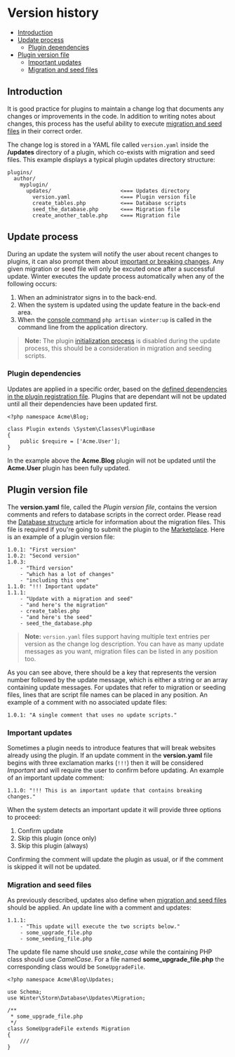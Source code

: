 # Version history

- [Introduction](#introduction)
- [Update process](#update-process)
    - [Plugin dependencies](#plugin-dependencies)
- [Plugin version file](#version-file)
    - [Important updates](#important-updates)
    - [Migration and seed files](#migration-seed-files)

<a name="introduction"></a>
## Introduction

It is good practice for plugins to maintain a change log that documents any changes or improvements in the code. In addition to writing notes about changes, this process has the useful ability to execute [migration and seed files](../database/structure) in their correct order.

The change log is stored in a YAML file called `version.yaml` inside the **/updates** directory of a plugin, which co-exists with migration and seed files. This example displays a typical plugin updates directory structure:

    plugins/
      author/
        myplugin/
          updates/                      <=== Updates directory
            version.yaml                <=== Plugin version file
            create_tables.php           <=== Database scripts
            seed_the_database.php       <=== Migration file
            create_another_table.php    <=== Migration file

<a name="update-process"></a>
## Update process

During an update the system will notify the user about recent changes to plugins, it can also prompt them about [important or breaking changes](#important-updates). Any given migration or seed file will only be excuted once after a successful update. Winter executes the update process automatically when any of the following occurs:

1. When an administrator signs in to the back-end.
1. When the system is updated using the update feature in the back-end area.
1. When the [console command](../console/commands#console-up-command) `php artisan winter:up` is called in the command line from the application directory.

> **Note:** The plugin [initialization process](../plugin/registration#routing-initialization) is disabled during the update process, this should be a consideration in migration and seeding scripts.

<a name="plugin-dependencies"></a>
### Plugin dependencies

Updates are applied in a specific order, based on the [defined dependencies in the plugin registration file](../plugin/registration#dependency-definitions). Plugins that are dependant will not be updated until all their dependencies have been updated first.

    <?php namespace Acme\Blog;

    class Plugin extends \System\Classes\PluginBase
    {
        public $require = ['Acme.User'];
    }

In the example above the **Acme.Blog** plugin will not be updated until the **Acme.User** plugin has been fully updated.

<a name="version-file"></a>
## Plugin version file

The **version.yaml** file, called the *Plugin version file*, contains the version comments and refers to database scripts in the correct order. Please read the [Database structure](../database/structure) article for information about the migration files. This file is required if you're going to submit the plugin to the [Marketplace](https://wintercms.com/marketplace). Here is an example of a plugin version file:

    1.0.1: "First version"
    1.0.2: "Second version"
    1.0.3:
        - "Third version"
        - "which has a lot of changes"
        - "including this one"
    1.1.0: "!!! Important update"
    1.1.1:
        - "Update with a migration and seed"
        - "and here's the migration"
        - create_tables.php
        - "and here's the seed"
        - seed_the_database.php

> **Note:** `version.yaml` files support having multiple text entries per version as the change log description. You can have as many update messages as you want, migration files can be listed in any position too.

As you can see above, there should be a key that represents the version number followed by the update message, which is either a string or an array containing update messages. For updates that refer to migration or seeding files, lines that are script file names can be placed in any position. An example of a comment with no associated update files:

    1.0.1: "A single comment that uses no update scripts."

<a name="important-updates"></a>
### Important updates

Sometimes a plugin needs to introduce features that will break websites already using the plugin. If an update comment in the **version.yaml** file begins with three exclamation marks (`!!!`) then it will be considered *Important* and will require the user to confirm before updating. An example of an important update comment:

    1.1.0: "!!! This is an important update that contains breaking changes."

When the system detects an important update it will provide three options to proceed:

1. Confirm update
1. Skip this plugin (once only)
1. Skip this plugin (always)

Confirming the comment will update the plugin as usual, or if the comment is skipped it will not be updated.

<a name="migration-seed-files"></a>
### Migration and seed files

As previously described, updates also define when [migration and seed files](../database/structure) should be applied. An update line with a comment and updates:

    1.1.1:
        - "This update will execute the two scripts below."
        - some_upgrade_file.php
        - some_seeding_file.php

The update file name should use *snake_case* while the containing PHP class should use *CamelCase*. For a file named **some_upgrade_file.php** the corresponding class would be `SomeUpgradeFile`.

    <?php namespace Acme\Blog\Updates;

    use Schema;
    use Winter\Storm\Database\Updates\Migration;

    /**
     * some_upgrade_file.php
     */
    class SomeUpgradeFile extends Migration
    {
        ///
    }
